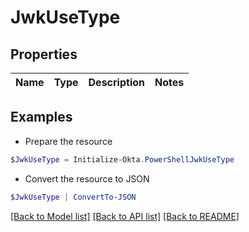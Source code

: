 # JwkUseType
## Properties

Name | Type | Description | Notes
------------ | ------------- | ------------- | -------------

## Examples

- Prepare the resource
```powershell
$JwkUseType = Initialize-Okta.PowerShellJwkUseType 
```

- Convert the resource to JSON
```powershell
$JwkUseType | ConvertTo-JSON
```

[[Back to Model list]](../README.md#documentation-for-models) [[Back to API list]](../README.md#documentation-for-api-endpoints) [[Back to README]](../README.md)

